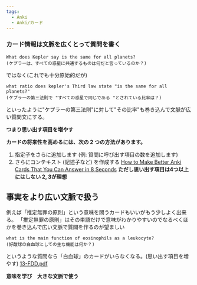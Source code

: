 ```yaml
---
tags:
  - Anki
  - Anki/カード
---
```

### カード情報は文脈を広くとって質問を書く

```
What does Kepler say is the same for all planets?
(ケプラーは、すべての惑星に共通するものは何だと言っているのか？)
```

ではなく(これでも十分原始的だが)

```
what ratio does kepler's Third law state "is the same for all planets?"
(ケプラーの第三法則で "すべての惑星で同じである "とされている比率は？)
```

といったように"ケプラーの第三法則"に対して"その比率"も巻き込んで文脈が広い質問文にする。

**つまり思い出す項目を増やす**

**カードの将来性を高めるには、次の 2 つの方法があります。**

1. 指定子をさらに追加します (例: 質問に呼び出す項目の数を追加します)
2. さらにコンテキスト (記述子など) を作成する
[How to Make Better Anki Cards That You Can Answer in 8 Seconds](https://leananki.com/creating-better-flashcards/)
**ただし思い出す項目は4つ以上にはしない 2, 3が理想**

## 事実をより広い文脈で扱う

例えば「推定無罪の原則」という意味を問うカードもいいがもう少しよく出来る。
「推定無罪の原則」はその単語だけで意味がわかりやすいのでなるべくほかを巻き込んで広い文脈で質問を作るのが望ましい


```
what is the main function of eosinophils as a leukocyte?
(好酸球の白血球としての主な機能は何か？)
```

というような質問なら「白血球」のカードがいらなくなる。(思い出す項目を増やす)
[13-FDD.pdf](https://media.publit.io/file/13-FDD.pdf)

**意味を学び　大きな文脈で使う**


